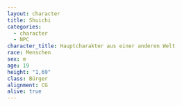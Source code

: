 ```yaml
---
layout: character
title: Shuichi
categories:
  - character
  - NPC
character_title: Hauptcharakter aus einer anderen Welt
race: Menschen
sex: m
age: 19
height: "1,69"
class: Bürger
alignment: CG
alive: true
---
```

